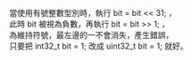 當使用有號整數型別時，執行 bit = bit << 31; ，  
此時 bit 被視為負數，再執行 bit = bit >> 1; ，  
為維持符號，最左邊的一不會消失，產生錯誤，  
只要把 int32_t bit = 1; 改成 uint32_t bit = 1; 就好。